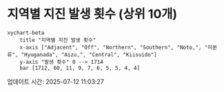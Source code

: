 # 지역별 지진 발생 횟수 (상위 10개)

```mermaid
xychart-beta
    title "지역별 지진 발생 횟수"
    x-axis ["Adjacent", "Off", "Northern", "Southern", "Noto,", "미분류", "Hyuganada", "Aizu,", "Central", "Kiisuido"]
    y-axis "발생 횟수" 0 --> 1714
    bar [1712, 60, 11, 9, 7, 6, 5, 5, 4, 4]
```

업데이트 시간: 2025-07-12 11:03:27
